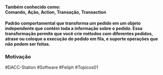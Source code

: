 #### **Ta**mbém **con**hecido **co**mo: **Co**mando, **Aç**ão, **Ac**tion, **Tra**nsação, **Tra**nsaction

#### Padrão comportamental que transforma um pedido em um objeto independente que contém toda a informação sobre o pedido. Essa transformação permite que você crie métodos com diferentes pedidos, atrase ou coloque a execução do pedido em fila, e suporte operações que não podem ser feitas.
### Motivação






#DACC-Station #Software #Feliph #Topicos01